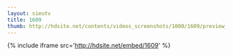 ```yaml
---
layout: sieutv
title: 1609
thumb: http://hdsite.net/contents/videos_screenshots/1000/1609/preview_360p.mp4.jpg
---
```

{% include iframe src='http://hdsite.net/embed/1609' %}
 
